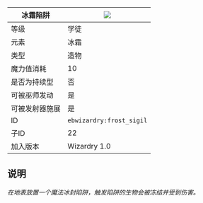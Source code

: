 | 冰霜陷阱 |![](https://github.com/Electroblob77/Wizardry/blob/1.12.2/src/main/resources/assets/ebwizardry/textures/spells/frost_sigil.png)|
|---|---|
| 等级 | 学徒 |
| 元素 | 冰霜 |
| 类型 | 造物 |
| 魔力值消耗 | 10 |
| 是否为持续型 | 否 |
| 可被巫师发动 | 是 |
| 可被发射器施展 | 是 |
| ID | `ebwizardry:frost_sigil` |
| 子ID | 22 |
| 加入版本 | Wizardry 1.0 |
## 说明
_在地表放置一个魔法冰封陷阱，触发陷阱的生物会被冻结并受到伤害。_
